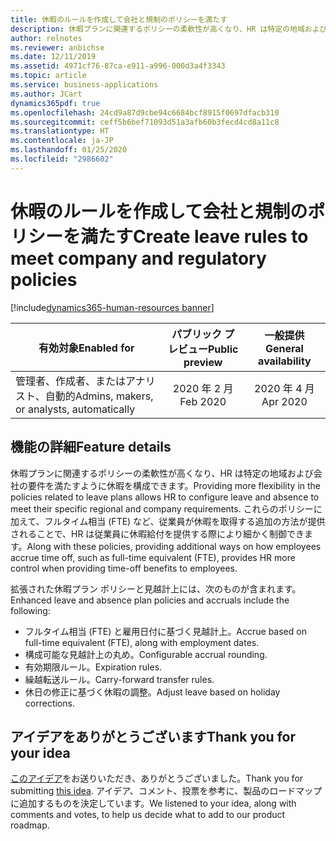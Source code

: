 ```yaml
---
title: 休暇のルールを作成して会社と規制のポリシーを満たす
description: 休暇プランに関連するポリシーの柔軟性が高くなり、HR は特定の地域および会社の要件を満たすように休暇を構成できます。 これらのポリシーに加えて、FTE など、従業員が休暇を取得する追加の方法が提供されることで、HR は従業員に休暇給付を提供する際により細かく制御できます。
author: relnotes
ms.reviewer: anbichse
ms.date: 12/11/2019
ms.assetid: 4971cf76-87ca-e911-a996-000d3a4f3343
ms.topic: article
ms.service: business-applications
ms.author: JCart
dynamics365pdf: true
ms.openlocfilehash: 24cd9a87d9cbe94c6684bcf8915f0697dfacb310
ms.sourcegitcommit: ceff5b6bef71093d51a3afb60b3fecd4cd8a11c8
ms.translationtype: HT
ms.contentlocale: ja-JP
ms.lasthandoff: 01/25/2020
ms.locfileid: "2986602"
---
```

# <a name="create-leave-rules-to-meet-company-and-regulatory-policies"></a><span data-ttu-id="31b83-104">休暇のルールを作成して会社と規制のポリシーを満たす</span><span class="sxs-lookup"><span data-stu-id="31b83-104">Create leave rules to meet company and regulatory policies</span></span>
[!include[dynamics365-human-resources banner](../includes/dynamics365-human-resources.md)]

| <span data-ttu-id="31b83-105">有効対象</span><span class="sxs-lookup"><span data-stu-id="31b83-105">Enabled for</span></span>    |  <span data-ttu-id="31b83-106">パブリック プレビュー</span><span class="sxs-lookup"><span data-stu-id="31b83-106">Public preview</span></span> | <span data-ttu-id="31b83-107">一般提供</span><span class="sxs-lookup"><span data-stu-id="31b83-107">General availability</span></span> | 
| ---------- | :----------: |:----------: |
|<span data-ttu-id="31b83-108">管理者、作成者、またはアナリスト、自動的</span><span class="sxs-lookup"><span data-stu-id="31b83-108">Admins, makers, or analysts, automatically</span></span>|<span data-ttu-id="31b83-109">2020 年 2 月</span><span class="sxs-lookup"><span data-stu-id="31b83-109">Feb 2020</span></span>| <span data-ttu-id="31b83-110">2020 年 4 月</span><span class="sxs-lookup"><span data-stu-id="31b83-110">Apr 2020</span></span>|



## <a name="feature-details"></a><span data-ttu-id="31b83-111">機能の詳細</span><span class="sxs-lookup"><span data-stu-id="31b83-111">Feature details</span></span>
<!--feature detail start -->
<span data-ttu-id="31b83-112">休暇プランに関連するポリシーの柔軟性が高くなり、HR は特定の地域および会社の要件を満たすように休暇を構成できます。</span><span class="sxs-lookup"><span data-stu-id="31b83-112">Providing more flexibility in the policies related to leave plans allows HR to configure leave and absence to meet their specific regional and company requirements.</span></span> <span data-ttu-id="31b83-113">これらのポリシーに加えて、フルタイム相当 (FTE) など、従業員が休暇を取得する追加の方法が提供されることで、HR は従業員に休暇給付を提供する際により細かく制御できます。</span><span class="sxs-lookup"><span data-stu-id="31b83-113">Along with these policies, providing additional ways on how employees accrue time off, such as full-time equivalent (FTE), provides HR more control when providing time-off benefits to employees.</span></span>

<span data-ttu-id="31b83-114">拡張された休暇プラン ポリシーと見越計上には、次のものが含まれます。</span><span class="sxs-lookup"><span data-stu-id="31b83-114">Enhanced leave and absence plan policies and accruals include the following:</span></span> 
 
- <span data-ttu-id="31b83-115">フルタイム相当 (FTE) と雇用日付に基づく見越計上。</span><span class="sxs-lookup"><span data-stu-id="31b83-115">Accrue based on full-time equivalent (FTE), along with employment dates.</span></span>
- <span data-ttu-id="31b83-116">構成可能な見越計上の丸め。</span><span class="sxs-lookup"><span data-stu-id="31b83-116">Configurable accrual rounding.</span></span>
- <span data-ttu-id="31b83-117">有効期限ルール。</span><span class="sxs-lookup"><span data-stu-id="31b83-117">Expiration rules.</span></span>
- <span data-ttu-id="31b83-118">繰越転送ルール。</span><span class="sxs-lookup"><span data-stu-id="31b83-118">Carry-forward transfer rules.</span></span>
- <span data-ttu-id="31b83-119">休日の修正に基づく休暇の調整。</span><span class="sxs-lookup"><span data-stu-id="31b83-119">Adjust leave based on holiday corrections.</span></span>



<!--feature detail end -->









## <a name="thank-you-for-your-idea"></a><span data-ttu-id="31b83-120">アイデアをありがとうございます</span><span class="sxs-lookup"><span data-stu-id="31b83-120">Thank you for your idea</span></span>
<span data-ttu-id="31b83-121">[このアイデア](https://experience.dynamics.com/ideas/idea/?ideaid=eaa69bd4-bf2b-e911-9461-0003ff68a873)をお送りいただき、ありがとうございました。</span><span class="sxs-lookup"><span data-stu-id="31b83-121">Thank you for submitting [this idea](https://experience.dynamics.com/ideas/idea/?ideaid=eaa69bd4-bf2b-e911-9461-0003ff68a873).</span></span> <span data-ttu-id="31b83-122">アイデア、コメント、投票を参考に、製品のロードマップに追加するものを決定しています。</span><span class="sxs-lookup"><span data-stu-id="31b83-122">We listened to your idea, along with comments and votes, to help us decide what to add to our product roadmap.</span></span>
